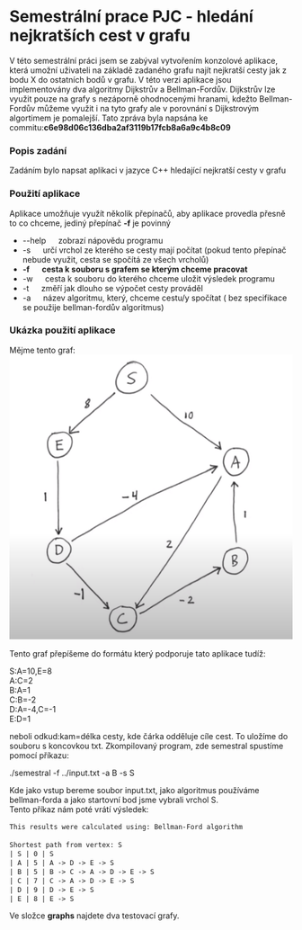# Semestrální prace PJC - hledání nejkratších cest v grafu

V této semestrální práci jsem se zabýval vytvořením konzolové aplikace, která umožní uživateli na základě zadaného grafu najít nejkratší cesty jak z bodu X do ostatních bodů v grafu.
V této verzi aplikace jsou implementovány dva algoritmy Dijkstrův a Bellman-Fordův. Dijkstrův lze využit pouze na grafy s nezáporně ohodnocenými hranami, kdežto Bellman-Fordův můžeme využit i na tyto grafy ale v porovnání s Dijkstrovým algortimem je pomalejší. Tato zpráva byla napsána ke commitu:**c6e98d06c136dba2af3119b17fcb8a6a9c4b8c09**

### Popis zadání

Zadáním bylo napsat aplikaci v jazyce C++ hledající nejkratší cesty v grafu

### Použití aplikace
Aplikace umožňuje využít několik přepínačů, aby aplikace provedla přesně to co chceme, jediný přepínač **-f** je povinný

*  --help &emsp; zobrazí nápovědu programu 
*  -s &emsp; určí vrchol ze kterého se cesty mají počítat (pokud tento přepínač nebude využit, cesta se spočítá ze všech vrcholů)
*  **-f** &emsp; **cesta k souboru s grafem se kterým chceme pracovat**
*  -w &emsp; cesta k souboru do kterého chceme uložit výsledek programu
*  -t &emsp; změří jak dlouho se výpočet cesty prováděl
*  -a &emsp; název algoritmu, který, chceme cestu/y spočítat ( bez specifikace se použije bellman-fordův algoritmus)

### Ukázka použití aplikace

Mějme tento graf:
![graph](img/graph.png)


Tento graf přepíšeme do formátu který podporuje tato aplikace tudíž:

S:A=10,E=8\
A:C=2\
B:A=1\
C:B=-2\
D:A=-4,C=-1\
E:D=1


neboli odkud:kam=délka cesty, kde čárka odděluje cíle cest. To uložíme do souboru s koncovkou txt.
Zkompilovaný program, zde semestral spustíme pomocí příkazu:

./semestral -f ../input.txt -a B -s S

Kde jako vstup bereme soubor input.txt, jako algoritmus používáme bellman-forda a jako startovní bod jsme vybrali vrchol S.\
Tento příkaz nám poté vrátí výsledek:
```
This results were calculated using: Bellman-Ford algorithm

Shortest path from vertex: S
| S | 0 | S
| A | 5 | A -> D -> E -> S
| B | 5 | B -> C -> A -> D -> E -> S
| C | 7 | C -> A -> D -> E -> S
| D | 9 | D -> E -> S
| E | 8 | E -> S
```

Ve složce **graphs** najdete dva testovací grafy.